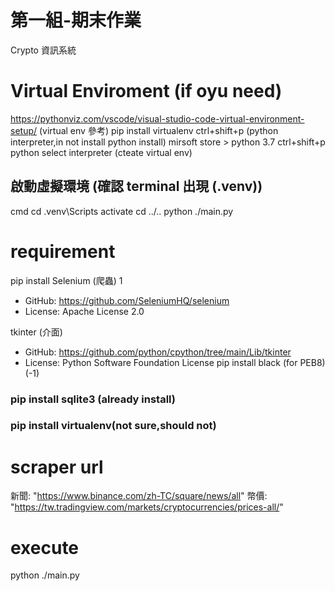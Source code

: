 # 第一組-期末作業
Crypto 資訊系統

# Virtual Enviroment (if oyu need)
https://pythonviz.com/vscode/visual-studio-code-virtual-environment-setup/ (virtual env 參考)
pip install virtualenv
ctrl+shift+p (python interpreter,in not install python install)
mirsoft store > python 3.7 
ctrl+shift+p python select interpreter
(cteate virtual env)
## 啟動虛擬環境 (確認 terminal 出現 (.venv))
cmd
cd .venv\Scripts
activate
cd ../..
python ./main.py
# requirement
pip install Selenium (爬蟲) 1
- GitHub: https://github.com/SeleniumHQ/selenium
- License: Apache License 2.0

tkinter (介面) 
- GitHub: https://github.com/python/cpython/tree/main/Lib/tkinter
- License: Python Software Foundation License
pip install black (for PEB8) (-1)

### pip install sqlite3 (already install)
### pip install virtualenv(not sure,should not)

# scraper url
新聞:
"https://www.binance.com/zh-TC/square/news/all"
幣價:
"https://tw.tradingview.com/markets/cryptocurrencies/prices-all/"

# execute
python ./main.py
